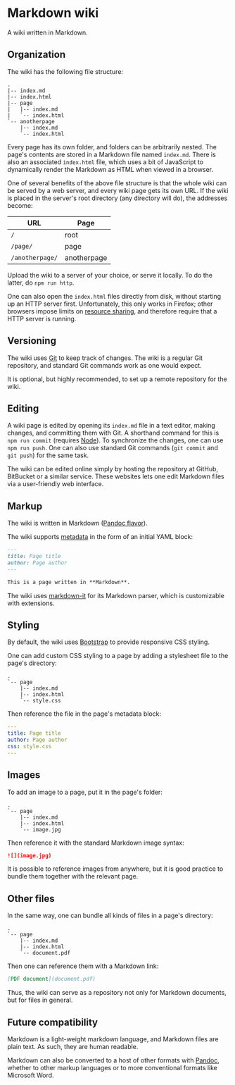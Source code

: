 Markdown wiki
=============

A wiki written in Markdown.

Organization
------------

The wiki has the following file structure:

    .
    |-- index.md
    |-- index.html
    |-- page
    |   |-- index.md
    |   `-- index.html
    `-- anotherpage
        |-- index.md
        `-- index.html

Every page has its own folder, and folders can be arbitrarily nested. The page's contents are stored in a Markdown file named `index.md`. There is also an associated `index.html` file, which uses a bit of JavaScript to dynamically render the Markdown as HTML when viewed in a browser.

One of several benefits of the above file structure is that the whole wiki can be served by a web server, and every wiki page gets its own URL. If the wiki is placed in the server's root directory (any directory will do), the addresses become:

| URL | Page |
| --- | ---- |
| `/` | root |
| `/page/` | page |
| `/anotherpage/` | anotherpage |

Upload the wiki to a server of your choice, or serve it locally. To do the latter, do `npm run http`.

One can also open the `index.html` files directly from disk, without starting up an HTTP server first. Unfortunately, this only works in Firefox; other browsers impose limits on [resource sharing](http://en.wikipedia.org/wiki/Cross-origin_resource_sharing), and therefore require that a HTTP server is running.

Versioning
----------

The wiki uses [Git](https://git-scm.com/) to keep track of changes. The wiki is a regular Git repository, and standard Git commands work as one would expect.

It is optional, but highly recommended, to set up a remote repository for the wiki.

Editing
-------

A wiki page is edited by opening its `index.md` file in a text editor, making changes, and committing them with Git. A shorthand command for this is `npm run commit` (requires [Node](http://nodejs.org/)). To synchronize the changes, one can use `npm run push`. One can also use standard Git commands (`git commit` and `git push`) for the same task.

The wiki can be edited online simply by hosting the repository at GitHub, BitBucket or a similar service. These websites lets one edit Markdown files via a user-friendly web interface.

Markup
------

The wiki is written in Markdown ([Pandoc flavor](http://pandoc.org/MANUAL.html#pandocs-markdown)).

The wiki supports [metadata](http://pandoc.org/MANUAL.html#metadata-blocks) in the form of an initial YAML block:

```markdown
---
title: Page title
author: Page author
---

This is a page written in **Markdown**.
```

The wiki uses [markdown-it](https://www.npmjs.com/package/markdown-it) for its Markdown parser, which is customizable with extensions.

Styling
-------

By default, the wiki uses [Bootstrap](http://getbootstrap.com/) to provide responsive CSS styling.

One can add custom CSS styling to a page by adding a stylesheet file to the page's directory:

    .
    `-- page
        |-- index.md
        |-- index.html
        `-- style.css

Then reference the file in the page's metadata block:

```yaml
---
title: Page title
author: Page author
css: style.css
---
```

Images
------

To add an image to a page, put it in the page's folder:

    .
    `-- page
        |-- index.md
        |-- index.html
        `-- image.jpg

Then reference it with the standard Markdown image syntax:

```markdown
![](image.jpg)
```

It is possible to reference images from anywhere, but it is good practice to bundle them together with the relevant page.

Other files
-----------

In the same way, one can bundle all kinds of files in a page's directory:

    .
    `-- page
        |-- index.md
        |-- index.html
        `-- document.pdf

Then one can reference them with a Markdown link:

```markdown
[PDF document](document.pdf)
```

Thus, the wiki can serve as a repository not only for Markdown documents, but for files in general.

Future compatibility
--------------------

Markdown is a light-weight markdown language, and Markdown files are plain text. As such, they are human readable.

Markdown can also be converted to a host of other formats with [Pandoc](http://pandoc.org/), whether to other markup languages or to more conventional formats like Microsoft Word.
